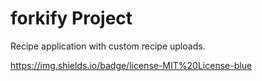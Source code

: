 # forkify Project

Recipe application with custom recipe uploads.



https://img.shields.io/badge/license-MIT%20License-blue
